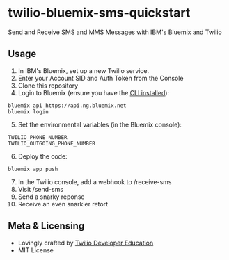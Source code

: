 # twilio-bluemix-sms-quickstart
Send and Receive SMS and MMS Messages with IBM's Bluemix and Twilio

## Usage

1. In IBM's Bluemix, set up a new Twilio service.
2. Enter your Account SID and Auth Token from the Console
3. Clone this repository
4. Login to Bluemix (ensure you have the [CLI installed](https://console.bluemix.net/docs/starters/install_cli.html)):
```
bluemix api https://api.ng.bluemix.net
bluemix login
```
5. Set the environmental variables (in the Bluemix console):
```
TWILIO_PHONE_NUMBER
TWILIO_OUTGOING_PHONE_NUMBER
```
6. Deploy the code:
```
bluemix app push
```
7. In the Twilio console, add a webhook to <URL of Bluemix App>/receive-sms
8. Visit <URL of Bluemix App>/send-sms
9. Send a snarky reponse
10. Receive an even snarkier retort

## Meta & Licensing

* Lovingly crafted by [Twilio Developer Education](https://www.twilio.com/docs)
* MIT License
